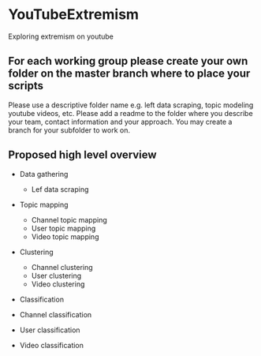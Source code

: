 # YouTubeExtremism
Exploring extremism on youtube

## For each working group please create your own folder on the master branch where to place your scripts
Please use a descriptive folder name e.g. left data scraping, topic modeling youtube videos, etc.
Please add a readme to the folder where you describe your team, contact information and your approach.
You may create a branch for your subfolder to work on.

## Proposed high level overview

- Data gathering
  - Lef data scraping
  
- Topic mapping
  - Channel topic mapping
  - User topic mapping
  - Video topic mapping
  
- Clustering
  - Channel clustering
  - User clustering
  - Video clustering
  
 - Classification
  - Channel classification
  - User classification
  - Video classification
